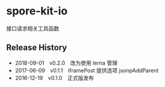 # spore-kit-io

接口请求相关工具函数

## Release History

* 2018-09-01 v0.2.0 改为使用 lerna 管理
* 2017-06-09 v0.1.1 iframePost 提供选项 jsonpAddParent
* 2016-12-19 v0.1.0 正式版发布
